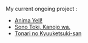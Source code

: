 My current ongoing project :
- [Anima Yell!](https://hikarusubbing.github.io/releases/animayell)
- [Sono Toki, Kanojo wa.](https://hikarusubbing.github.io/releases/sonotoki)
- [Tonari no Kyuuketsuki-san](https://hikarusubbing.github.io/releases/tonari)
